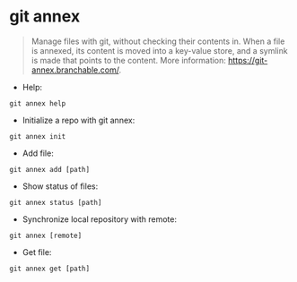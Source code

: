 # git annex

> Manage files with git, without checking their contents in.
> When  a  file  is annexed, its content is moved into a key-value store, and a symlink is made that points to the content. More information: <https://git-annex.branchable.com/>.

- Help:

`git annex help`

- Initialize a repo with git annex:

`git annex init`

- Add file:

`git annex add [path]`

- Show status of files:

`git annex status [path]`

- Synchronize local repository with remote:

`git annex [remote]`

- Get file:

`git annex get [path]`
